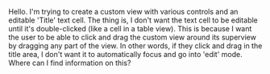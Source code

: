 

Hello. I'm trying to create a custom view with various controls and an editable 'Title' text cell. The thing is, I don't want the text cell to be editable until it's double-clicked (like a cell in a table view). This is because I want the user to be able to click and drag the custom view around its superview by dragging any part of the view. In other words, if they click and drag in the title area, I don't want it to automatically focus and go into 'edit' mode. Where can I find information on this?